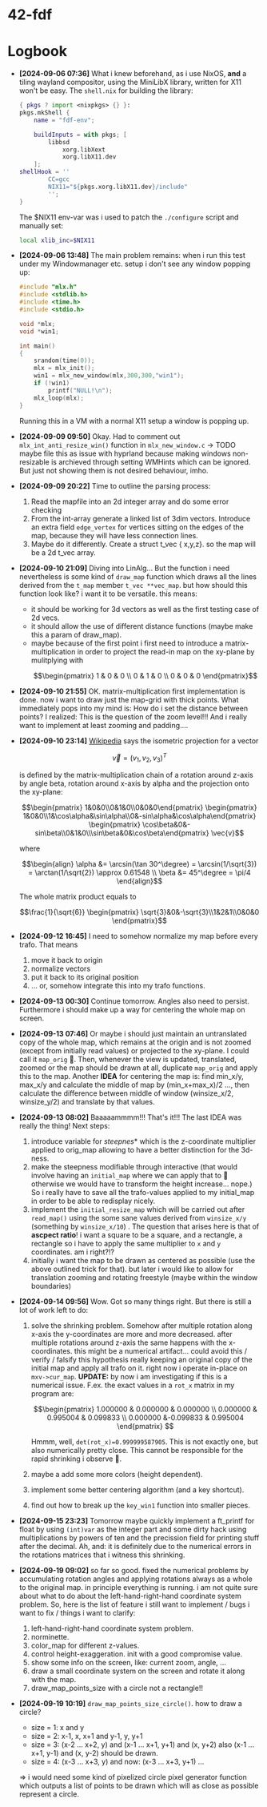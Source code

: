 # 42-fdf

# Logbook

- **[2024-09-06 07:36]** What i knew beforehand, as i use NixOS, **and** a tiling
  wayland compositor, using the MiniLibX library, written for X11 won't be easy.
  The `shell.nix` for building the  library:

  ```nix
  { pkgs ? import <nixpkgs> {} }:
  pkgs.mkShell {
      name = "fdf-env";
  
      buildInputs = with pkgs; [
          libbsd
              xorg.libXext
              xorg.libX11.dev
      ];
  shellHook = ''
          CC=gcc
          NIX11="${pkgs.xorg.libX11.dev}/include"
          '';
  }
  ```

  The $NIX11 env-var was i used to patch the `./configure` script and manually set:
  
  ```sh
  local xlib_inc=$NIX11
  ```
- **[2024-09-06 13:48]** The main problem remains: when i run this test under my
  Windowmanager etc. setup i don't see any window popping up:

  ```c
  #include "mlx.h"
  #include <stdlib.h>
  #include <time.h>
  #include <stdio.h>

  void *mlx;
  void *win1;

  int main()
  {
      srandom(time(0));
      mlx = mlx_init();
      win1 = mlx_new_window(mlx,300,300,"win1");
      if (!win1)
          printf("NULL!\n");
      mlx_loop(mlx);
  }
  ```
  Running this in a VM with a normal X11 setup a window is popping up.

- **[2024-09-09 09:50]** Okay. Had to comment out `mlx_int_anti_resize_win()` function in
  `mlx_new_window.c` -> TODO maybe file this as issue with hyprland because
  making windows non-resizable is archieved through setting WMHints which can be
  ignored. But just not showing them is not desired behaviour, imho.

- **[2024-09-09 20:22]** Time to outline the parsing process:

    1) Read the mapfile into an 2d integer array and do some error checking
    2) From the int-array generate a linked list of 3dim vectors. Introduce an
       extra field `edge_vertex` for vertices sitting on the edges of the map,
       because they will have less connection lines.
    3) Maybe do it differently. Create a struct t_vec { x,y,z}. so the map will
       be a 2d t_vec array.

- **[2024-09-10 21:09]** Diving into LinAlg... But the function i need nevertheless
  is some kind of `draw_map` function which draws all the lines derived from the
  `t_map` member `t_vec **vec_map`. but how should this function look like? i
  want it to be versatile. this means:
  
  + it should be working for 3d vectors as well as the first testing case of 2d
    vecs.
  + it should allow the use of different distance functions (maybe make this a
    param of draw_map).
  + maybe because of the first point i first need to introduce a
    matrix-multiplication in order to project the read-in map on the xy-plane by
    mulitplying with
    ```math
    \begin{pmatrix} 1 & 0 & 0 \\ 0 & 1 & 0 \\ 0 & 0 & 0 \end{pmatrix}
    ```
- **[2024-09-10 21:55]** OK. matrix-multiplication first implementation is done. now
  i want to draw just the map-grid with thick points. What immediately pops into
  my mind is: How do i set the distance between points? I realized: This is the
  question of the zoom level!!! And i really want to implement at least zooming
  and padding....

- **[2024-09-10 23:14]**
  [Wikipedia](https://en.wikipedia.org/wiki/Isometric_projection) says the
  isometric projection for a vector

  ```math
  \vec{v} = (v_1, v_2, v_3)^T
  ```

  is defined by the matrix-multiplication chain of a rotation around z-axis by
  angle beta, rotation around x-axis by alpha and the projection onto the
  xy-plane:

  ```math
  \begin{pmatrix} 1&0&0\\0&1&0\\0&0&0\end{pmatrix} \begin{pmatrix} 1&0&0\\1&\cos\alpha&\sin\alpha\\0&-sin\alpha&\cos\alpha\end{pmatrix} \begin{pmatrix} \cos\beta&0&-sin\beta\\0&1&0\\\sin\beta&0&\cos\beta\end{pmatrix} \vec{v}
  ```
  where

  ```math
  \begin{align}
  \alpha &= \arcsin(\tan 30^\degree) = \arcsin(1/\sqrt{3}) = \arctan(1/\sqrt{2}) \approx 0.61548 \\
  \beta &= 45^\degree = \pi/4
  \end{align}
  ```

  The whole matrix product equals to

  ```math
  \frac{1}{\sqrt{6}} \begin{pmatrix} \sqrt{3}&0&-\sqrt{3}\\1&2&1\\0&0&0 \end{pmatrix}
  ```

- **[2024-09-12 16:45]** I need to somehow normalize my map before every trafo. That
  means

    1) move it back to origin
    2) normalize vectors
    3) put it back to its original position
    4) ... or, somehow integrate this into my trafo functions.

- **[2024-09-13 00:30]** Continue tomorrow. Angles also need to persist. Furthermore
  i should make up a way for centering the whole map on screen.

- **[2024-09-13 07:46]** Or maybe i should just maintain an untranslated copy of the
  whole map, which remains at the origin and is not zoomed  (except from
  initially read values) or projected to the xy-plane. I could call it
  `map_orig` 🤣. Then, whenever the view is updated, translated, zoomed or the
  map should be drawn at all, duplicate `map_orig` and apply this to the map.
  Another **IDEA** for centering the map is: find min_x/y, max_x/y and calculate
  the middle of map by (min_x+max_x)/2 ..., then calculate the difference
  between middle of window (winsize_x/2, winsize_y/2) and translate by that
  values.

- **[2024-09-13 08:02]** Baaaaammmm!!! That's it!!! The last IDEA was really the
  thing! Next steps:

    1) introduce variable for *steepnes** which is the z-coordinate multiplier
       applied to orig_map allowing to have a better distinction for the
       3d-ness.
    2) make the steepness modifiable through interactive (that would involve
       having an `initial_map` where we can apply that to 🤔 otherwise we would
       have to transform the height increase... nope.) So i really have to save
       all the trafo-values applied to my initial_map in order to be able to
       redisplay nicely.
    3) implement the `initial_resize_map` which will be carried out after
       `read_map()` using the some sane values derived from `winsize_x/y`
       (something by `winsize_x/10`) . The question that arises here is that of
       **ascpect ratio**! i want a square to be a square, and a rectangle, a
       rectangle so i have to apply the same
       multiplier to `x` and `y` coordinates. am i right?!?
    4) initially i want the map to be drawn as centered as possible (use the
       above outlined trick for that). but later i would like to allow for
       translation zooming and rotating freestyle (maybe within the window
       boundaries)

- **[2024-09-14 09:56]** Wow. Got so many things right. But there is still a lot
  of work left to do:

    1. solve the shrinking problem. Somehow after multiple rotation along x-axis
       the y-coordinates are more and more decreased. after multiple rotations
       around z-axis the same happens with the x-coordinates. this might be a
       numerical artifact... could avoid this / verify / falsify this hypothesis
       really keeping an original copy of the initial map and apply all trafo on
       it. right now i operate in-place on `mxv->cur_map`.
       **UPDATE:** by now i am investigating if this is a numerical issue. F.ex.
       the exact values in a `rot_x` matrix in my program are:

       ```math
       \begin{pmatrix}
       1.000000 & 0.000000 & 0.000000 \\
       0.000000 & 0.995004 & 0.099833 \\
       0.000000 &-0.099833 & 0.995004
       \end{pmatrix}

       ```
       Hmmm, well, `det(rot_x)=0.999999587905`. This is not exactly one, but also
       numerically pretty close. This cannot be responsible for the rapid
       shrinking i observe 🤔.

    2. maybe a add some more colors (height dependent).

    3. implement some better centering algorithm (and a key shortcut).

    4. find out how to break up the `key_win1` function into smaller pieces.

- **[2024-09-15 23:23]** Tomorrow maybe quickly implement a ft_printf for float
  by using `(int)var` as the integer part and some dirty hack using
  multiplications by powers of ten and the precission field for printing stuff
  after the decimal. Ah, and: it is definitely due to the numerical errors in
  the rotations matrices that i witness this shrinking.

- **[2024-09-19 09:02]** so far so good. fixed the numerical problems by
  accumulating rotation angles and applying rotations always as a whole to the
  original map. in principle everything is running. i am not quite sure about
  what to do about the left-hand-right-hand coordinate system problem. So, here
  is the list of feature i still want to implement / bugs i want to fix / things
  i want to clarify:

    1) left-hand-right-hand coordinate system problem.
    2) norminette.
    3) color_map for different z-values.
    4) control height-exaggeration. init with a good compromise value.
    5) show some info on the screen, like: current zoom, angle, ...
    6) draw a small coordinate system on the screen and rotate it along with the
       map.
    7) draw_map_points_size with a circle not a rectangle!!

- **[2024-09-19 10:19]** `draw_map_points_size_circle()`. how to draw a circle?
    
  + size = 1: x and y
  + size = 2: x-1, x, x+1 and y-1, y, y+1
  + size = 3: (x-2 ... x+2, y) and (x-1 ... x+1, y+1) and (x, y+2) also (x-1 ...
    x+1, y-1) and (x, y-2) should be drawn.
  + size = 4: (x-3 ... x+3, y) and now: (x-3 ... x+3, y+1) ...

  => i would need some kind of pixelized circle pixel generator function which
  outputs a list of points to be drawn which will as close as possible represent
  a circle.



